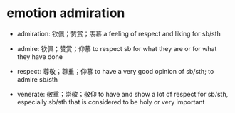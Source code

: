 # emotion admiration

- admiration: 钦佩；赞赏；羡慕 a feeling of respect and liking for sb/sth
- admire: 钦佩；赞赏；仰慕 to respect sb for what they are or for what they have done

- respect: 尊敬；尊重；仰慕 to have a very good opinion of sb/sth; to admire sb/sth
- venerate: 敬重；崇敬；敬仰 to have and show a lot of respect for sb/sth, especially sb/sth that is considered to be holy or very important

